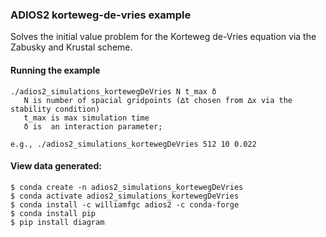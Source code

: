 ### ADIOS2 korteweg-de-vries example

Solves the initial value problem for the Korteweg de-Vries equation via the Zabusky and Krustal scheme.

#### Running the example

```
./adios2_simulations_kortewegDeVries N t_max δ
   N is number of spacial gridpoints (∆t chosen from ∆x via the stability condition)
   t_max is max simulation time
   δ is  an interaction parameter;
   
e.g., ./adios2_simulations_kortewegDeVries 512 10 0.022
```

#### View data generated:

```
$ conda create -n adios2_simulations_kortewegDeVries
$ conda activate adios2_simulations_kortewegDeVries
$ conda install -c williamfgc adios2 -c conda-forge
$ conda install pip
$ pip install diagram
```
